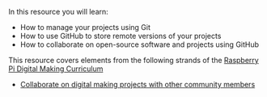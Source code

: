 In this resource you will learn:

- How to manage your projects using Git
- How to use GitHub to store remote versions of your projects
- How to collaborate on open-source software and projects using GitHub

This resource covers elements from the following strands of the [Raspberry Pi Digital Making Curriculum](https://www.raspberrypi.org/curriculum/)

- [Collaborate on digital making projects with other community members](https://www.raspberrypi.org/curriculum/community-and-sharing/builder)

